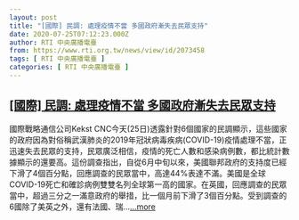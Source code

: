 ```yaml
---
layout: post
title: "[國際] 民調: 處理疫情不當 多國政府漸失去民眾支持"
date: 2020-07-25T07:12:23.000Z
author: RTI 中央廣播電臺
from: https://www.rti.org.tw/news/view/id/2073458
tags: [ RTI 中央廣播電臺 ]
categories: [ RTI 中央廣播電臺 ]
---
```

<!--1595661143000-->
[[國際] 民調: 處理疫情不當 多國政府漸失去民眾支持](https://www.rti.org.tw/news/view/id/2073458)
------

<div>
國際戰略通信公司Kekst CNC今天(25日)透露針對6個國家的民調顯示，這些國家的政府因為對俗稱武漢肺炎的2019年冠狀病毒疾病(COVID-19)疫情處理不當，正迅速失去民眾的支持，民眾廣泛相信，疫情的死亡人數和感染病例數，都比統計數據顯示的還要高。這份調查指出，自從6月中旬以來，美國聯邦政府的支持度已經下滑了4個百分點，回應調查的民眾當中，高達44%表達不滿。美國是全球COVID-19死亡和確診病例雙雙名列全球第一高的國家。在英國，回應調查的民眾當中，超過三分之一滿意政府的舉措，比一個月前下滑了3個百分點。受到調查的6國除了美英之外，還有法國、瑞...<a target="_blank" href="https://www.rti.org.tw/news/view/id/2073458">...more</a>
</div>
